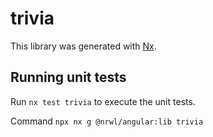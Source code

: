 # trivia

This library was generated with [Nx](https://nx.dev).

## Running unit tests

Run `nx test trivia` to execute the unit tests.

Command
``
npx nx g @nrwl/angular:lib trivia
``
